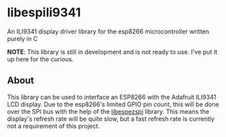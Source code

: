# libespili9341
An ILI9341 display driver library for the esp8266 microcontroller written purely in C

**NOTE**: This library is still in development and is not ready to use. I've put it up here for the curious.

## About
This library can be used to interface an ESP8266 with the Adafruit ILI9341 LCD display. Due to the esp8266's
limited GPIO pin count, this will be done over the SPI bus with the help of the
[libespezspi](https://github.com/not-virus/libespezspi) library. This means the display's refresh rate will
be quite slow, but a fast refresh rate is currently not a requirement of this project.
